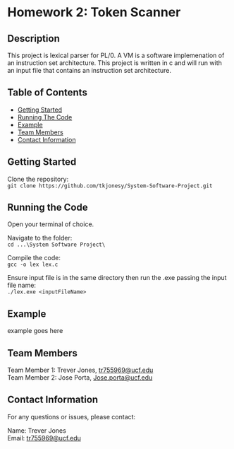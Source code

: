 # Homework 2: Token Scanner

## Description

This project is lexical parser for PL/0. A VM is a software implemenation of an instruction set architecture. This project is written in c and will run with an input file that contains an instruction set architecture.

## Table of Contents

- [Getting Started](#getting-started)
- [Running The Code](#running-the-code)
- [Example](#example)
- [Team Members](#team-members)
- [Contact Information](#contact-information)

## Getting Started

Clone the repository:<br>
`git clone https://github.com/tkjonesy/System-Software-Project.git`

## Running the Code

Open your terminal of choice.<br>

Navigate to the folder: <br>
`cd ...\System Software Project\`

Compile the code:<br>
`gcc -o lex lex.c`

Ensure input file is in the same directory then run the .exe passing the input file name:<br>
`./lex.exe <inputFileName>`

## Example

example goes here

## Team Members

Team Member 1: Trever Jones, tr755969@ucf.edu<br>
Team Member 2: Jose Porta, Jose.porta@ucf.edu<br>

## Contact Information

For any questions or issues, please contact:

Name: Trever Jones<br>
Email: tr755969@ucf.edu
